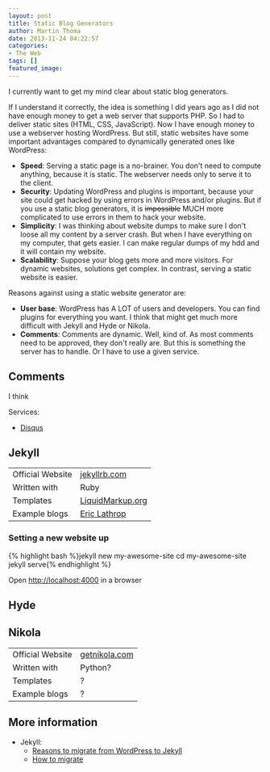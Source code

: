 ```yaml
---
layout: post
title: Static Blog Generators
author: Martin Thoma
date: 2013-11-24 04:22:57
categories: 
- The Web
tags: []
featured_image: 
---
```

I currently want to get my mind clear about static blog generators.

If I understand it correctly, the idea is something I did years ago as I did not have enough money to get a web server that supports PHP. So I had to deliver static sites (HTML, CSS, JavaScript). Now I have enough money to use a webserver hosting WordPress. But still, static websites have some important advantages compared to dynamically generated ones like WordPress:
<ul>
  <li><strong>Speed</strong>: Serving a static page is a no-brainer. You don't need to compute anything, because it is static. The webserver needs only to serve it to the client.</li>
  <li><strong>Security</strong>: Updating WordPress and plugins is important, because your site could get hacked by using errors in WordPress and/or plugins. But if you use a static blog generators, it is <del datetime="2013-11-24T02:23:09+00:00">impossible</del> MUCH more complicated to use errors in them to hack your website.</li>
  <li><strong>Simplicity</strong>: I was thinking about website dumps to make sure I don't loose all my content by a server crash. But when I have everything on my computer, that gets easier. I can make regular dumps of my hdd and it will contain my website.</li>
  <li><strong>Scalability</strong>: Suppose your blog gets more and more visitors. For dynamic websites, solutions get complex. In contrast, serving a static website is easier.</li>
</ul>

Reasons against using a static website generator are:
<ul>
  <li><strong>User base</strong>: WordPress has A LOT of users and developers. You can find plugins for everything you want. I think that might get much more difficult with Jekyll and Hyde or Nikola.</li>
  <li><strong>Comments</strong>: Comments are dynamic. Well, kind of. As most comments need to be approved, they don't really are. But this is something the server has to handle. Or I have to use a given service.</li>
</ul>

<h2>Comments</h2>
I think 

Services:
<ul>
  <li><a href="http://disqus.com/">Disqus</a></li>
</ul>

<h2>Jekyll</h2>
<table>
  <tr>
    <td>Official Website</td>
    <td><a href="http://jekyllrb.com/">jekyllrb.com</a></td>
  </tr>
  <tr>
    <td>Written with</td>
    <td>Ruby</td>
  </tr>
  <tr>
    <td>Templates</td>
    <td><a href="http://liquidmarkup.org/">LiquidMarkup.org</a></td>
  </tr>
  <tr>
    <td>Example blogs</td>
    <td><a href="http://www.ericlathrop.com/">Eric Lathrop</a></td>
  </tr>
</table>

<h3>Setting a new website up</h3>
{% highlight bash %}jekyll new my-awesome-site
cd my-awesome-site
jekyll serve{% endhighlight %}

Open <a href="http://localhost:4000">http://localhost:4000</a> in a browser

<h2>Hyde</h2>

<h2>Nikola</h2>
<table>
  <tr>
    <td>Official Website</td>
    <td><a href="http://getnikola.com/">getnikola.com</a></td>
  </tr>
  <tr>
    <td>Written with</td>
    <td>Python?</td>
  </tr>
  <tr>
    <td>Templates</td>
    <td>?</td>
  </tr>
  <tr>
    <td>Example blogs</td>
    <td>?</td>
  </tr>
</table>

<h2>More information</h2>
<ul>
  <li>Jekyll:
    <ul>
      <li><a href="http://vitobotta.com/migrating-from-wordpress-to-jekyll-part-one-why-I-gave-up-on-wordpress/">Reasons to migrate from WordPress to Jekyll</a></li>
      <li><a href="http://vitobotta.com/how-to-migrate-from-wordpress-to-jekyll">How to migrate</a></li>
    </ul>
  </li>
</ul>